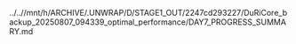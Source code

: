 ../..//mnt/h/ARCHIVE/.UNWRAP/D/STAGE1_OUT/2247cd293227/DuRiCore_backup_20250807_094339_optimal_performance/DAY7_PROGRESS_SUMMARY.md